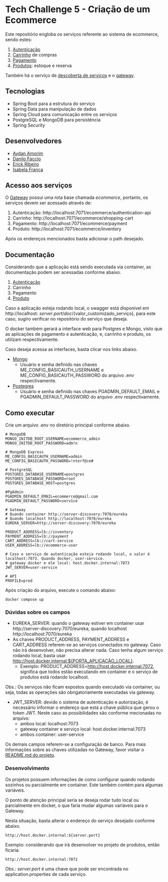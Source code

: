 # Tech Challenge 5 - Criação de um Ecommerce

Este repositório engloba os serviços referente ao sistema de ecommerce, sendo estes:

1. [Autenticação](https://github.com/AydanAmorim/ecommerce-user/tree/master)
2. [Carrinho](https://github.com/DFaccio/cart-service/tree/main) de compras
3. [Pagamento](https://github.com/erickmatheusribeiro/Payment-Microservice/tree/main)
4. [Produtos](https://github.com/fysabelah/spring-batch-products/tree/main): estoque e reserva

Também há o serviço de [descoberta de serviços](https://github.com/DFaccio/ecommerce-registry/tree/main) e
o [gateway](https://github.com/DFaccio/ecommerce-gateway/tree/main).

## Tecnologias

* Spring Boot para a estrutura do serviço
* Spring Data para manipulação de dados
* Spring Cloud para comunicação entre os serviços
* PostgreSQL e MongoDB para persistência
* Spring Security

## Desenvolvedores

- [Aydan Amorim](https://github.com/AydanAmorim)
- [Danilo Faccio](https://github.com/DFaccio)
- [Erick Ribeiro](https://github.com/erickmatheusribeiro)
- [Isabela França](https://github.com/fysabelah)

## Acesso aos serviços

O [Gateway](https://github.com/DFaccio/ecommerce-gateway/tree/main) possui uma rota base chamada _ecommerce_, portanto,
os serviços devem ser acessado através de:

1. Autenticação: http://localhost:7071/ecommerce/authentication-api
2. Carrinho: http://localhost:7071/ecommerce/shopping-cart
3. Pagamento: http://localhost:7071/ecommerce/payment
4. Produto: http://localhost:7071/ecommerce/inventory

Após os endereços mencionados basta adicionar o path desejado.

## Documentação

Considerando que a aplicação está sendo executada via container, as documentação podem ser acessadas conforme abaixo.

1. [Autenticação](http://localhost:7071/ecommerce/authentication-api/doc/user.html)
2. Carrinho
3. Pagamento
4. [Produto](http://localhost:7071/ecommerce/inventory/doc/products.html)

Caso a aplicação esteja rodando local, o swagger está disponível em http://localhost:
${server.port}/doc/${valor_customizado_serviço}, para este caso, sugiro verificar no repositório do serviço que deseja.

O docker também gerará a interface web para Postgres e Mongo, visto que as aplicações de pagamento e autenticação, e,
carrinho e produto, os utilizam respectivamente.

Caso deseja acessa as interfaces, basta clicar nos links abaixo.

* [Mongo](http://localhost:6061/)
    * Usuário e senha definido nas chaves ME_CONFIG_BASICAUTH_USERNAME e ME_CONFIG_BASICAUTH_PASSWORD do arquivo .env
      respectivamente.
* [Postegres](http://localhost:6063/login)
    * Usuário e senha definido nas chaves PGADMIN_DEFAULT_EMAIL e PGADMIN_DEFAULT_PASSWORD do arquivo .env
      respectivamente.

## Como executar

Crie um arquivo .env no diretório principal conforme abaixo.

```
# MongoDB
MONGO_INITDB_ROOT_USERNAME=ecommerce_admin
MONGO_INITDB_ROOT_PASSWORD=adm!n

# MongoDB Express
ME_CONFIG_BASICAUTH_USERNAME=admin
ME_CONFIG_BASICAUTH_PASSWORD=!nterf@ce#

# PostgreSQL
POSTGRES_DATABASE_USERNAME=postgres
POSTGRES_DATABASE_PASSWORD=root
POSTGRES_DATABASE_HOST=postgres

#PgAdmin
PGADMIN_DEFAULT_EMAIL=ecommerce@gmail.com
PGADMIN_DEFAULT_PASSWORD=serv1ce

# Gateway
# Quando container http://server-discovery:7070/eureka
# Quando localhost http://localhost:7070/eureka
EUREKA_SERVER=http://server-discovery:7070/eureka

PRODUCT_ADDRESS=lb://inventory
PAYMENT_ADDRESS=lb://payment
CART_ADDRESS=lb://cart-service
USER_ADDRESS=lb://ecommerce-user

# Caso o serviço de autenticação esteja rodando local, o valor é localhost:7073. Quando docker, user-service.
# gateway docker e ele local: host.docker.internal:7073
JWT_SERVER=user-service

# API
PROFILE=prod
```

Após criação do arquivo, execute o comando abaixo:

    docker compose up

### Dúvidas sobre os campos

* EUREKA_SERVER: quando o gateway estiver em container usar http://server-discovery:7070/eureka, quando localhost
  http://localhost:7070/eureka
* As chaves PRODUCT_ADDRESS, PAYMENT_ADDRESS e CART_ADDRESS referem-se ao serviços conectados no gateway. Caso não irá
  desenvolver, não precisa alterar nada. Caso tenha algum serviço rodando local, basta usar
  http://host.docker.internal:${PORTA_APLICAÇÃO_LOCAL}.
    * Exemplo: PRODUCT_ADDRESS=http://host.docker.internal:7072, significa que todos estão executando em container e o
      serviço de produtos está rodando localhost.

Obs.: Os serviços não ficam expostos quando executado via container, ou seja, todas as operações são obrigatoriamente
executadas via gateway.

* JWT_SERVER: devido o sistema de autenticação e autorização, é necessário informar o endereço que está a chave pública
  que gerou o token JWT. Neste caso as possibilidades são conforme mecionadas no arquivo:
    * ambos local: localhost:7073
    * gateway container e serviço local: host.docker.internal:7073
    * ambos container: user-service

Os demais campos referem-se a configuração de banco. Para mais informações sobre as chaves utilizadas no Gateway, favor
visitar o [README.md do projeto](https://github.com/DFaccio/ecommerce-gateway).

### Desenvolvimento

Os projetos possuem informações de como configurar quando rodando sozinhos ou parcialmente em container. Este também
contém para algumas variáveis.

O ponto de atenção principal seria se deseja rodar tudo local ou parcialmente em docker, o que faria mudar algumas
variáveis para o Gateway.

Nesta situação, basta alterar o endereço do serviço desejado conforme abaixo.

    http://host.docker.internal:${server.port}

Exemplo: considerando que irá desenvolver no projeto de produtos, então ficaria:

    http://host.docker.internal:7072

Obs.: _server.port_ é uma chave que pode ser encontrada no application.properties de cada serviço. 